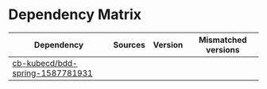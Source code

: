 # Dependency Matrix

Dependency | Sources | Version | Mismatched versions
---------- | ------- | ------- | -------------------
[cb-kubecd/bdd-spring-1587781931](https://github.com/cb-kubecd/bdd-spring-1587781931.git) |  | []() | 
